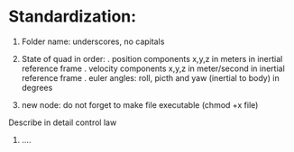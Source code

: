 # Standardization:
1. Folder name: underscores, no capitals
2. State of quad in order:
  . position components x,y,z in meters in inertial reference frame
  . velocity components x,y,z in meter/second in inertial reference frame
  . euler angles: roll, picth and yaw (inertial to body) in degrees

1. new node: do not forget to make file executable (chmod +x file)

Describe in detail control law

1. ....
